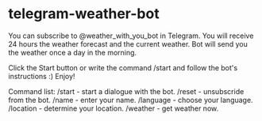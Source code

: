 # telegram-weather-bot

You can subscribe to @weather_with_you_bot in Telegram.
You will receive 24 hours the weather forecast and the current weather.
Bot will send you the weather once a day in the morning.

Click the Start button or write the command /start and follow the bot's instructions :)
Enjoy!

Command list:
/start - start a dialogue with the bot. 
/reset - unsubscride from the bot. 
/name <your name> - enter your name. 
/language - choose your language. 
/location - determine your location. 
/weather - get weather now. 